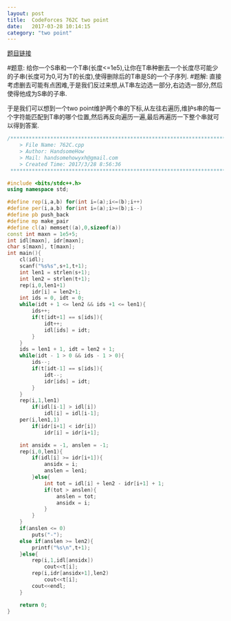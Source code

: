 ```yaml
---
layout: post
title:  CodeForces 762C two point
date:   2017-03-28 10:14:15
category: "two point"
---
```

[题目链接](http://codeforces.com/problemset/problem/762/C)

#题意:
给你一个S串和一个T串(长度<=1e5),让你在T串种删去一个长度尽可能少的子串(长度可为0,可为T的长度),使得删除后的T串是S的一个子序列.
#题解:
直接考虑删去可能有点困难,于是我们反过来想,从T串左边选一部分,右边选一部分,然后使得他成为S串的子串.

于是我们可以想到一个two point维护两个串的下标,从左往右遍历,维护s串的每一个字符能匹配到T串的哪个位置,然后再反向遍历一遍,最后再遍历一下整个串就可以得到答案.

```c++
/*************************************************************************
    > File Name: 762C.cpp
    > Author: HandsomeHow
    > Mail: handsomehowyxh@gmail.com 
    > Created Time: 2017/3/28 8:56:36
 ************************************************************************/

#include <bits/stdc++.h>
using namespace std;

#define rep(i,a,b) for(int i=(a);i<=(b);i++)
#define per(i,a,b) for(int i=(a);i>=(b);i--)
#define pb push_back
#define mp make_pair
#define cl(a) memset((a),0,sizeof(a))
const int maxn = 1e5+5;
int idl[maxn], idr[maxn];
char s[maxn], t[maxn];
int main(){
	cl(idl);
	scanf("%s%s",s+1,t+1);
	int len1 = strlen(s+1);
	int len2 = strlen(t+1);
	rep(i,0,len1+1)
		idr[i] = len2+1;
	int ids = 0, idt = 0;
	while(idt + 1 <= len2 && ids +1 <= len1){
		ids++;
		if(t[idt+1] == s[ids]){
			idt++;
			idl[ids] = idt;
		}
	}
	ids = len1 + 1, idt = len2 + 1;
	while(idt - 1 > 0 && ids - 1 > 0){
		ids--;
		if(t[idt-1] == s[ids]){
			idt--;
			idr[ids] = idt;
		}
	}
	rep(i,1,len1)
		if(idl[i-1] > idl[i])
			idl[i] = idl[i-1];
	per(i,len1,1)
		if(idr[i+1] < idr[i])
			idr[i] = idr[i+1];

	int ansidx = -1, anslen = -1;
	rep(i,0,len1){
		if(idl[i] >= idr[i+1]){
			ansidx = i;
			anslen = len1;
		}else{
			int tot = idl[i] + len2 - idr[i+1] + 1;
			if(tot > anslen){
				anslen = tot;
				ansidx = i;
			}
		}
	}
	if(anslen <= 0)
		puts("-");
	else if(anslen >= len2){
		printf("%s\n",t+1);
	}else{
		rep(i,1,idl[ansidx])
			cout<<t[i];
		rep(i,idr[ansidx+1],len2)
			cout<<t[i];
		cout<<endl;
	}

	return 0;	
}
```

